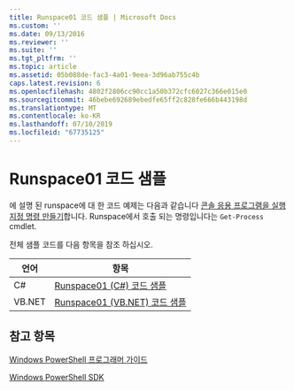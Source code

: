 ```yaml
---
title: Runspace01 코드 샘플 | Microsoft Docs
ms.custom: ''
ms.date: 09/13/2016
ms.reviewer: ''
ms.suite: ''
ms.tgt_pltfrm: ''
ms.topic: article
ms.assetid: 05b088de-fac3-4a01-9eea-3d96ab755c4b
caps.latest.revision: 6
ms.openlocfilehash: 4802f2806cc90cc1a50b372cfc6027c366e015e0
ms.sourcegitcommit: 46bebe692689ebedfe65ff2c828fe666b443198d
ms.translationtype: MT
ms.contentlocale: ko-KR
ms.lasthandoff: 07/10/2019
ms.locfileid: "67735125"
---
```

# <a name="runspace01-code-samples"></a>Runspace01 코드 샘플

에 설명 된 runspace에 대 한 코드 예제는 다음과 같습니다 [콘솔 응용 프로그램을 실행 지정 명령 만들기](/dotnet/csharp/programming-guide/inside-a-program/hello-world-your-first-program)합니다. Runspace에서 호출 되는 명령입니다는 `Get-Process` cmdlet.

전체 샘플 코드를 다음 항목을 참조 하십시오.

|언어|항목|
|--------------|-----------|
|C#|[Runspace01 (C#) 코드 샘플](./runspace01-csharp-code-sample.md)|
|VB.NET|[Runspace01 (VB.NET) 코드 샘플](./runspace01-vb-net-code-sample.md)|

## <a name="see-also"></a>참고 항목

[Windows PowerShell 프로그래머 가이드](./windows-powershell-programmer-s-guide.md)

[Windows PowerShell SDK](../windows-powershell-reference.md)